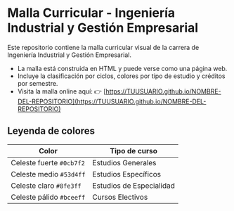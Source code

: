 # Malla Curricular - Ingeniería Industrial y Gestión Empresarial

Este repositorio contiene la malla curricular visual de la carrera de Ingeniería Industrial y Gestión Empresarial.

- La malla está construida en HTML y puede verse como una página web.
- Incluye la clasificación por ciclos, colores por tipo de estudio y créditos por semestre.
- Visita la malla online aquí: 👉 [https://TUUSUARIO.github.io/NOMBRE-DEL-REPOSITORIO](https://TUUSUARIO.github.io/NOMBRE-DEL-REPOSITORIO)

## Leyenda de colores

| Color        | Tipo de curso              |
|--------------|-----------------------------|
| Celeste fuerte `#0cb7f2` | Estudios Generales          |
| Celeste medio `#53d4ff`  | Estudios Específicos        |
| Celeste claro `#8fe3ff`  | Estudios de Especialidad    |
| Celeste pálido `#bceeff` | Cursos Electivos            |
